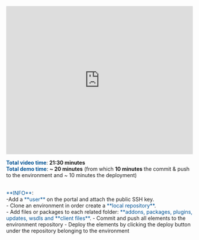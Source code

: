 <html>
 <body>
<iframe src="https://www.youtube.com/embed/K3di3QTa9vU"
width="100%" height="400" frameborder="0" allowfullscreen></iframe>
 </body>
</html>

<span style="color:#005294">**Total video time**</span>: **21:30 minutes**
<br>
<span style="color:#005294">**Total demo time**</span>: **~ 20 minutes** (from which **10 minutes** the commit & push to the environment and ~ 10 minutes the deployment)

<br>
<span style="color:#005294">**INFO**</span>:
<br>
 -Add a  <span style="color:#005294">**user**</span> on the portal and attach the public SSH key.
<br>
 - Clone an environment in order create a <span style="color:#005294">**local repository**</span>.
<br>
 - Add files or packages to each related folder: <span style="color:#005294">**addons, packages, plugins, updates, wsdls</span**> and <span style="color:#005294">**client files**</span></span>.
- Commit and push all elements to the environment repository
- Deploy the elements by clicking the deploy button under the repository belonging to the environment




